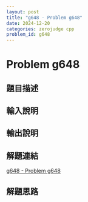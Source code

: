 ```yaml
---
layout: post
title: "g648 - Problem g648"
date: 2024-12-20
categories: zerojudge cpp
problem_id: g648
---
```


# Problem g648

## 題目描述



## 輸入說明



## 輸出說明



## 解題連結

[g648 - Problem g648](https://zerojudge.tw/ShowProblem?problemid=g648)

## 解題思路

